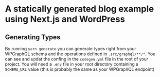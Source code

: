 # A statically generated blog example using Next.js and WordPress

## Generating Types

By running `yarn generate` you can generate types right from your WPGraphQL schema and the operations defined in `.src/graphql/**/*`. You can see and updat the confing in the `codegen.yml` file in the root of your project. You will need a `.env` file in your root directory containing a `SCHEMA_URL` value (this is probably the same as your WPGraphQL endpoint)
